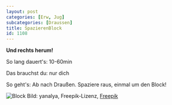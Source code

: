 ```yaml
---
layout: post
categories: [Erw, Jug]
subcategories: [Draussen]
title: SpazierenBlock
id: 1108
---
```

**Und rechts herum!**

So lang dauert's: 10-60min

Das brauchst du: nur dich

So geht's: Ab nach Draußen. Spaziere raus, einmal um den Block!

![Block](https://image.freepik.com/fotos-kostenlos/sport-spazieren-morgens_1163-2914.jpg)
Bild: yanalya, Freepik-Lizenz, [Freepik](https://de.freepik.com/fotos-kostenlos/sport-spazieren-morgens_1281953.htm#page=1&query=Spazieren&position=42)
